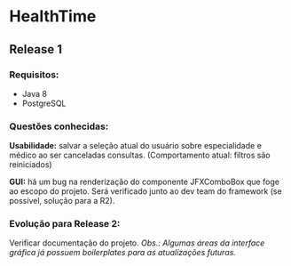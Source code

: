 # HealthTime

## Release 1

### Requisitos:
 - Java 8
 - PostgreSQL

### Questões conhecidas:

**Usabilidade:** salvar a seleção atual do usuário sobre especialidade e médico ao ser canceladas consultas. (Comportamento atual: filtros são reiniciados)

**GUI:** há um bug na renderização do componente JFXComboBox que foge ao escopo do projeto. Será verificado junto ao dev team do framework (se possível, solução para a R2).

### Evolução para Release 2:

Verificar documentação do projeto. _Obs.: Algumas áreas da interface gráfica já possuem boilerplates para as atualizações futuras._
